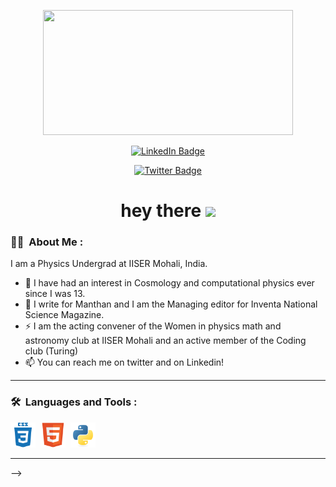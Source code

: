 <p align="center"><img src="https://media.giphy.com/media/xT9IgG50Fb7Mi0prBC/giphy.gif" height="200" width="400"/></p>
<p align="center">
<a href="http://www.linkedin.com/in/jayashreenarayan"><img src="https://img.shields.io/badge/LinkedIn-blue?style=for-the-badge&logo=linkedin&logoColor=white" alt="LinkedIn Badge"></a>
</p>
<p align="center">
<a href="https://twitter.com/jayashrenarayan"><img src="https://img.shields.io/badge/Twitter-blue?style=for-the-badge&logo=linkedin&logoColor=white" alt="Twitter Badge"></a>
</p>
<h1 align="center">hey there <img src="https://media.giphy.com/media/hvRJCLFzcasrR4ia7z/giphy.gif" width="40"></h1>

### :woman_technologist: &nbsp;About Me :

I am a Physics Undergrad at IISER Mohali, India.

- 🔭 I have had an interest in Cosmology and computational physics ever since I was 13.
- 🌱 I write for Manthan and I am the Managing editor for Inventa National Science Magazine.
- ⚡ I am the acting convener of the Women in physics math and astronomy club at IISER Mohali and an active member of the Coding club (Turing)
- 📫 You can reach me on twitter and on Linkedin!

---

### 🛠 &nbsp;Languages and Tools :

<p>
<img src="https://github.com/devicons/devicon/blob/master/icons/css3/css3-plain-wordmark.svg"  title="CSS3" alt="CSS" width="40" height="40"/>&nbsp;
<img src="https://github.com/devicons/devicon/blob/master/icons/html5/html5-original.svg" title="HTML5" alt="HTML" width="40" height="40"/>&nbsp;
<img src="https://github.com/devicons/devicon/blob/master/icons/Python/Python-original.svg" title="Python"  alt="Python" width="40" height="40"/>&nbsp;
 
</p>

---

<!--
### ✍️ Manthan and Inventa Posts : 
- [How to Create REST APIs with Java and Spring Boot](https://www.twilio.com/blog/create-rest-apis-java-spring-boot)
- [How to Implement Memoization in React to Improve Performance](https://www.sitepoint.com/implement-memoization-in-react-to-improve-performance/)
- [How to Create an Impressive GitHub Profile README](https://www.sitepoint.com/github-profile-readme/)<!-- BLOG-POST-LIST:START -->
<!-- BLOG-POST-LIST:END --> -->

